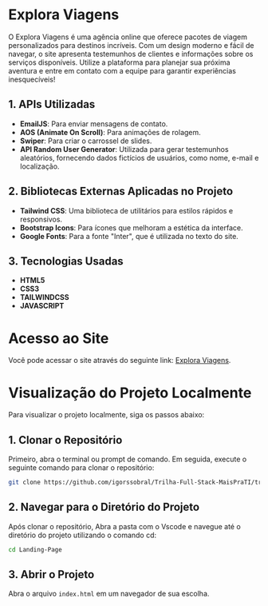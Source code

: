 # Explora Viagens

O Explora Viagens é uma agência online que oferece pacotes de viagem personalizados para destinos incríveis. Com um design moderno e fácil de navegar, o site apresenta testemunhos de clientes e informações sobre os serviços disponíveis. Utilize a plataforma para planejar sua próxima aventura e entre em contato com a equipe para garantir experiências inesquecíveis!

## 1. APIs Utilizadas

- **EmailJS**: Para enviar mensagens de contato.
- **AOS (Animate On Scroll)**: Para animações de rolagem.
- **Swiper**: Para criar o carrossel de slides.
- **API Random User Generator**: Utilizada para gerar testemunhos aleatórios, fornecendo dados fictícios de usuários, como nome, e-mail e localização.

## 2. Bibliotecas Externas Aplicadas no Projeto

- **Tailwind CSS**: Uma biblioteca de utilitários para estilos rápidos e responsivos.
- **Bootstrap Icons**: Para ícones que melhoram a estética da interface.
- **Google Fonts**: Para a fonte "Inter", que é utilizada no texto do site.

## 3. Tecnologias Usadas

- **HTML5**
- **CSS3**
- **TAILWINDCSS**
- **JAVASCRIPT**

# Acesso ao Site

Você pode acessar o site através do seguinte link: [Explora Viagens](https://trilha-full-stack-mais-pra-ti-explora-viagens.vercel.app/).

# Visualização do Projeto Localmente

Para visualizar o projeto localmente, siga os passos abaixo:

## 1. Clonar o Repositório

Primeiro, abra o terminal ou prompt de comando. Em seguida, execute o seguinte comando para clonar o repositório:

```bash
git clone https://github.com/igorssobral/Trilha-Full-Stack-MaisPraTI/tree/main/Exercicios/Modulo03/Landing-Page
```

## 2. Navegar para o Diretório do Projeto
Após clonar o repositório, Abra a pasta com o Vscode e navegue até o diretório do projeto utilizando o comando cd:

```bash
cd Landing-Page
```

## 3. Abrir o Projeto
Abra o arquivo `index.html` em um navegador de sua escolha.



